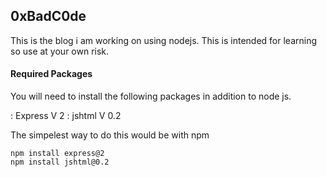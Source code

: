 ## 0xBadC0de

This is the blog i am working on using nodejs. This is intended for learning so use at your own risk.

#### Required Packages

You will need to install the following packages in addition to node js.

: Express V 2
: jshtml V 0.2

The simpelest way to do this would be with npm

	npm install express@2
	npm install jshtml@0.2

